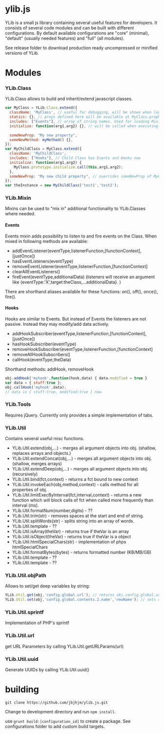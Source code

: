 # ylib.js
YLib is a small js library containing several useful features for developers. 
It consists of several code modules and can be built with different configurations.
By default available configurations are "core" (minimal), "default" (usually needed features) and "full" (all modules).

See release folder to download production ready uncompressed or minified versions of YLib.

# Modules

### YLib.Class
YLib.Class allows to build and inherit/extend javascript classes.

```javascript
var MyClass = YLib.Class.extend({
  className: 'MyClass', // useful for debugging, will be shown when logging MyClass / new MyClass().
  statics: {}, // props defined here will be available at MyClass.propName
  includes: ["Events"], // array of string names. Used for loading Mixins from YLib.Mixins[name].
  initialize: function(arg1,arg2) {}, // will be called when executing new MyClass(arg1,arg2).
  
  someNewProp: "My new property",
  someNewMethod: myMethod() {},
});
var MyChildClass = MyClass.extend({
  className: 'MyChildClass',
  includes: ["Hooks"], // Child Class has Events and Hooks now
  initialize: function(arg1,arg2) {
    MyClass.prototype.initialize.call(this,arg1,arg2);
  }, 
  someNewProp: "My new child property", // overrides someNewProp of MyClass
});
var theInstance = new MyChildClass('test1','test2');
```

### YLib.Mixin
Mixins can be used to "mix in" additional functionality to YLib.Classes where needed.

#### Events
Events mixin adds possibility to listen to and fire events on the Class.
When mixed in following methods are available:
* addEventListener(eventType,listenerFunction,[functionContext],[justOnce])
* hasEventListeners(eventType)
* removeEventListener(eventType,listenerFunction,[functionContext]
* clearAllEventListeners()
* fireEvent(eventType,additionalData) (listeners will receive an argument like {eventType:'X',target:theClass,...additionalData}. )

There are shorthand aliases available for these functions: on(), off(), once(), fire().

#### Hooks
Hooks are similar to Events. But instead of Events the listeners are not passive.
Instead they may modify/add data actively.
* addHookSubscriber(eventType,listenerFunction,[functionContext],[justOnce])
* hasHookSubscriber(eventType)
* removeHookSubscriber(eventType,listenerFunction,[functionContext]
* removeAllHookSubscribers()
* callHook(eventType,theData)

Shorthand methods: addHook, removeHook

```javascript
obj.addHook('myhook',function(hook,data) { data.modified = true }
var data = { stuff:true };
obj.callHook('myhook',data);
// data is { stuff:true, modified:true } now.
```

### YLib.Tools
Requires jQuery. Currently only provides a simple implementation of tabs.

### YLib.Util
Contains several useful misc functions.
* YLib.Util.extend(obj,...) - merges all argument objects into obj. (shallow, replaces arrays and objects.)
* YLib.Util.extendConcat(obj,...) - merges all argument objects into obj. (shallow, merges arrays)
* YLib.Util.extendDeep(obj,...) - merges all argument objects into obj. (recursively)
* YLib.Util.bind(fct,context) - returns a fct bound to new context
* YLib.Util.invokeEach(obj,method,context) - calls method for all properties of obj.
* YLib.Util.limitExecByInterval(fct,interval,context) - returns a new function which will block calls of fct when called more frequently than interval (ms).
* YLib.Util.formatNum(number,digits) - ??
* YLib.Util.trim(str) - removes spaces at the start and end of string.
* YLib.Util.splitWords(str) - splits string into an array of words.
* YLib.Util.template - ??
* YLib.Util.isArray(theVar) - returns true if theVar is an array
* YLib.Util.isObject(theVar) - returns true if theVar is a object
* YLib.Util.htmlSpecialChars(str) - implementation of phps htmlSpecialChars
* YLib.Util.formatBytes(bytes) - returns formatted number (KB/MB/GB)
* YLib.Util.template - ??
* YLib.Util.template - ??

### YLib.Util.objPath
Allows to set/get deep variables by string:
```javascript
YLib.Util.get(obj,'config.global.url'); // returns obj.config.global.url
YLib.Util.set(obj,'config.global.contents.2.name','newName'); // sets obj.config.global.contents[2].name = 'newName'

```

### YLib.Util.sprintf
Implementation of PHP's sprintf

### YLib.Util.url
get URL Parameters by calling YLib.Util.getURLParams(url)

### YLib.Util.uuid
Generate UUIDs by calling YLib.Util.uuid()

# building
`git clone https://github.com/jbjhjm/ylib.js.git`

Change to development directory and run `npm install`.

use `grunt build:[configuration_id]` to create a package. See configurations folder to add custom build targets.

